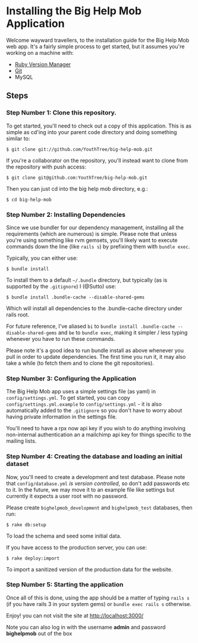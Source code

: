 # Installing the Big Help Mob Application #

Welcome wayward travellers, to the installation guide for the Big Help Mob web app.
It's a fairly simple process to get started, but it assumes you're working on a machine
with:

- [Ruby Version Manager](http://rvm.beginrescueend.com/)
- [Git](http://git-scm.org/)
- MySQL

## Steps ##



### Step Number 1: Clone this repository. ###

To get started, you'll need to check out a copy of this application. This is as simple
as cd'ing into your parent code directory and doing something similar to:

    $ git clone git://github.com/YouthTree/big-help-mob.git

If you're a collaborator on the repository, you'll instead want to clone from the
repository with push access:

    $ git clone git@github.com:YouthTree/big-help-mob.git

Then you can just cd into the big help mob directory, e.g.:

    $ cd big-help-mob

### Step Number 2: Installing Dependencies ###

Since we use bundler for our dependency management, installing all the requirements (which are
numerous) is simple. Please note that unless you're using something like rvm gemsets, you'll
likely want to execute commands down the line (like `rails s`) by prefixing them with `bundle exec`.

Typically, you can either use:

    $ bundle install

To install them to a default `~/.bundle` directory, but typically (as is supported by the `.gitignore`)
I (@Sutto) use:

    $ bundle install .bundle-cache --disable-shared-gems

Which will install all dependencies to the .bundle-cache directory under rails root.

For future reference, I've aliased `bi` to `bundle install .bundle-cache --disable-shared-gems` and `be` to `bundle exec`,
making it simpler / less typing whenever you have to run these commands.

Please note it's a good idea to run bundle install as above whenever you pull in order to
update dependencies. The first time you run it, it may also take a while (to fetch them and
to clone the git repositories).

### Step Number 3: Configuring the Application ###

The Big Help Mob app uses a simple settings file (as yaml) in `config/settings.yml`. To get started,
you can copy `config/settings.yml.example` to `config/settings.yml` - it is also automatically added
to the `.gitignore` so you don't have to worry about having private information in the settings file.

You'll need to have a rpx now api key if you wish to do anything involving non-internal authentication
an a mailchimp api key for things specific to the mailing lists.

### Step Number 4: Creating the database and loading an initial dataset ###

Now, you'll need to create a development and test database. Please note that `config/database.yml`
*is version controlled*, so don't add passwords etc to it. In the future, we may move it to an example
file like settings but currently it expects a user root with no password.

Please create `bighelpmob_development` and `bighelpmob_test` databases, then run:

    $ rake db:setup

To load the schema and seed some initial data.

If you have access to the production server, you can use:

    $ rake deploy:import

To import a sanitized version of the production data for the website.

### Step Number 5: Starting the application ###

Once all of this is done, using the app should be a matter of typing `rails s` (if you have
rails 3 in your system gems) or `bundle exec rails s` otherwise.

Enjoy! you can not visit the site at [http://localhost:3000/](http://localhost:3000/)

Note you can also log in with the username **admin** and password **bighelpmob** out of the box
